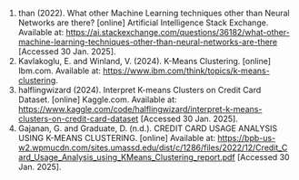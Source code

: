 1.	than (2022). What other Machine Learning techniques other than Neural Networks are there? [online] Artificial Intelligence Stack Exchange. Available at: https://ai.stackexchange.com/questions/36182/what-other-machine-learning-techniques-other-than-neural-networks-are-there [Accessed 30 Jan. 2025]. 
2.	Kavlakoglu, E. and Winland, V. (2024). K-Means Clustering. [online] Ibm.com. Available at: https://www.ibm.com/think/topics/k-means-clustering. 
3.	halflingwizard (2024). Interpret K-means Clusters on Credit Card Dataset. [online] Kaggle.com. Available at: https://www.kaggle.com/code/halflingwizard/interpret-k-means-clusters-on-credit-card-dataset [Accessed 30 Jan. 2025].
4.	Gajanan, G. and Graduate, D. (n.d.). CREDIT CARD USAGE ANALYSIS USING K-MEANS CLUSTERING. [online] Available at: https://bpb-us-w2.wpmucdn.com/sites.umassd.edu/dist/c/1286/files/2022/12/Credit_Card_Usage_Analysis_using_KMeans_Clustering_report.pdf [Accessed 30 Jan. 2025].
